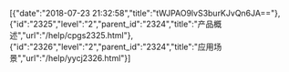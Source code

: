 [{"date":"2018-07-23 21:32:58","title":"tWJPAO9lvS3burKJvQn6JA=="},{"id":"2325","level":"2","parent_id":"2324","title":"产品概述","url":"/help/cpgs2325.html"},{"id":"2326","level":"2","parent_id":"2324","title":"应用场景","url":"/help/yycj2326.html"}]